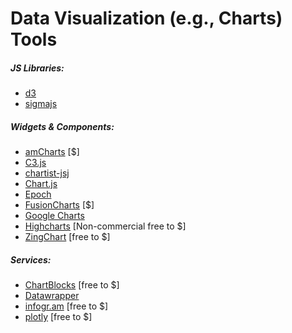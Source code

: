 # Data Visualization (e.g., Charts) Tools

##### JS Libraries:

* [d3](http://d3js.org/)
* [sigmajs](http://sigmajs.org/)

##### Widgets & Components:

* [amCharts](http://www.amcharts.com/) [$]
* [C3.js](http://c3js.org/)
* [chartist-jsj](https://github.com/gionkunz/chartist-js)
* [Chart.js](http://www.chartjs.org/)
* [Epoch](https://github.com/epochjs/epoch)
* [FusionCharts](http://www.fusioncharts.com/) [$]
* [Google Charts](https://developers.google.com/chart/interactive/docs/)
* [Highcharts](http://www.highcharts.com/) [Non-commercial free to $]
* [ZingChart](http://www.zingchart.com/) [free to $]

##### Services:

* [ChartBlocks](http://www.chartblocks.com/) [free to $]
* [Datawrapper](https://datawrapper.de/)
* [infogr.am](https://infogr.am) [free to $]
* [plotly](https://plot.ly/) [free to $]






































 






